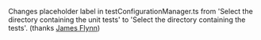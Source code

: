 Changes placeholder label in testConfigurationManager.ts from 'Select the directory containing the unit tests' to 'Select the directory containing the tests'.
(thanks [James Flynn](https://github.com/james-flynn-ie/))
